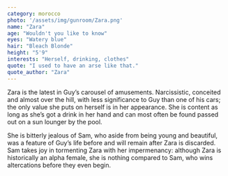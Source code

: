 ```yaml
---
category: morocco
photo: '/assets/img/gunroom/Zara.png'
name: "Zara"
age: "Wouldn't you like to know"
eyes: "Watery blue"
hair: "Bleach Blonde" 
height: "5'9"
interests: "Herself, drinking, clothes" 
quote: "I used to have an arse like that."
quote_author: "Zara"
---
```


Zara is the latest in Guy’s carousel of amusements. Narcissistic, conceited and almost over the hill, with less significance to Guy than one of his cars; the only value she puts on herself is in her appearance. She is content as long as she’s got a drink in her hand and can most often be found passed out on a sun lounger by the pool. 

She is bitterly jealous of Sam, who aside from being young and beautiful, was a feature of Guy’s life before and will remain after Zara is discarded. Sam takes joy in tormenting Zara with her impermenancy: although Zara is historically an alpha female, she is nothing compared to Sam, who wins altercations before they even begin. 

